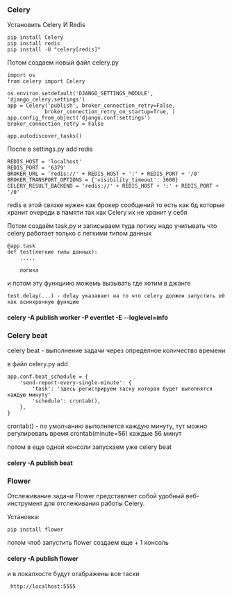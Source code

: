 
### Celery
Установить Celery И Redis 

    pip install Celery
    pip install redis
    pip install -U "celery[redis]"

Потом создаем новый файл celery.py  

    import os
    from celery import Celery

    os.environ.setdefault('DJANGO_SETTINGS_MODULE', 'django_celery.settings')
    app = Celery('publish', broker_connection_retry=False,
                broker_connection_retry_on_startup=True, )
    app.config_from_object('django.conf:settings')
    broker_connection_retry = False

    app.autodiscover_tasks()

После в settings.py add redis

    REDIS_HOST = 'localhost'
    REDIS_PORT = '6379'
    BROKER_URL = 'redis://' + REDIS_HOST + ':' + REDIS_PORT + '/0'
    BROKER_TRANSPORT_OPTIONS = {'visibility_timeout': 3600}
    CELERY_RESULT_BACKEND = 'redis://' + REDIS_HOST + ':' + REDIS_PORT + '/0'

redis в этой связке нужен как брокер сообщений то есть как бд которые хранит очереди в памяти так как Celery их не хранит у себя 

Потом создаём task.py и записываем туда логику надо учитывать что celery работает только с легкими типом данных 

    @app.task
    def test(легкие типы данных):
        .....

        логика

и потом эту функциию можемь вызывать где хотим в джанге

    test.delay(...) - delay указавает на то что celery должен запустить её как асинхронную функцию 

####   celery -A publish worker -P eventlet -E --loglevel=info
  

### Celery beat
celery beat - выполнение задачи через определное количество времени 

в файл celery.py add

    app.conf.beat_schedule = {
        'send-report-every-single-minute': {
            'task': 'здесь регистрируем таску которая будет выполнятся каждую минуту'
            'schedule': crontab(), 
        },
    }

crontab() - по умолчанию выполняется каждую минуту, тут можно регулировать время crontab(minute=56) каждые 56 минут

потом в еще одной консоли запускаем уже celery beat 

####    celery -A publish beat

### Flower
Отслеживание задачи  Flower представляет собой удобный веб-инструмент для отслеживания работы Celery.

Установка: 

    pip install flower

потом чтоб запустить flower создаем еще + 1 консоль 

####    celery -A publish flower

и в локалхосте будут отабражены все таски

     http://localhost:5555